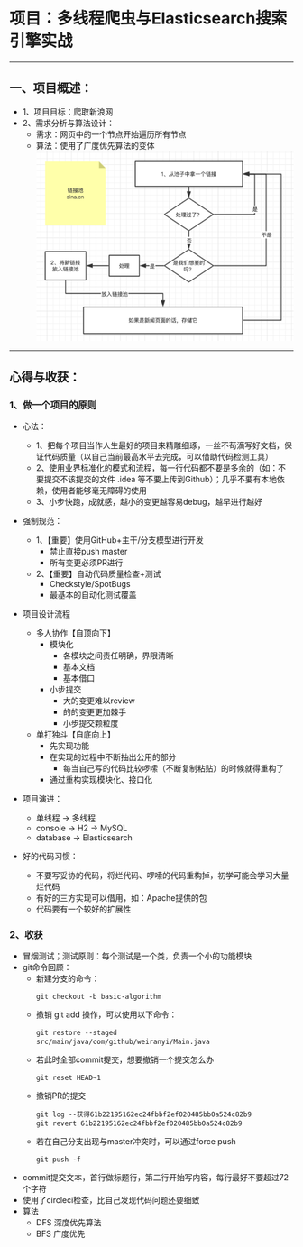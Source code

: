 # 项目：多线程爬虫与Elasticsearch搜索引擎实战

***

## 一、项目概述：

- 1、项目目标：爬取新浪网
- 2、需求分析与算法设计：
    - 需求：网页中的一个节点开始遍历所有节点
    - 算法：使用了广度优先算法的变体
        ![img.png](https://github.com/weiranyi/JavaProject-Crawler-Elasticsearch/blob/yiweiran/images/flowChart.png?raw=true)

***

## 心得与收获：

### 1、做一个项目的原则

- 心法：
    - 1、把每个项目当作人生最好的项目来精雕细琢，一丝不苟滴写好文档，保证代码质量（以自己当前最高水平去完成，可以借助代码检测工具）
    - 2、使用业界标准化的模式和流程，每一行代码都不要是多余的（如：不要提交不该提交的文件 .idea 等不要上传到Github）；几乎不要有本地依赖，使用者能够毫无障碍的使用
    - 3、小步快跑，成就感，越小的变更越容易debug，越早进行越好
- 强制规范：
    - 1、【重要】使用GitHub+主干/分支模型进行开发
        - 禁止直接push master
        - 所有变更必须PR进行
    - 2、【重要】自动代码质量检查+测试
        - Checkstyle/SpotBugs
        - 最基本的自动化测试覆盖
- 项目设计流程
    - 多人协作【自顶向下】
        - 模块化
            - 各模块之间责任明确，界限清晰
            - 基本文档
            - 基本借口
        - 小步提交
            - 大的变更难以review
            - 的的变更更加棘手
            - 小步提交颗粒度
    - 单打独斗【自底向上】
        - 先实现功能
        - 在实现的过程中不断抽出公用的部分
            - 每当自己写的代码比较啰嗦（不断复制粘贴）的时候就得重构了
        - 通过重构实现模块化、接口化
- 项目演进：
    - 单线程 -> 多线程
    - console -> H2 -> MySQL
    - database -> Elasticsearch
    
- 好的代码习惯：
    - 不要写妥协的代码，将烂代码、啰嗦的代码重构掉，初学可能会学习大量烂代码
    - 有好的三方实现可以借用，如：Apache提供的包
    - 代码要有一个较好的扩展性

### 2、收获

- 冒烟测试；测试原则：每个测试是一个类，负责一个小的功能模块
- git命令回顾：
    - 新建分支的命令：
        ```shell
        git checkout -b basic-algorithm
        ```
    - 撤销 git add 操作，可以使用以下命令：
        ```shell
        git restore --staged src/main/java/com/github/weiranyi/Main.java
        ```
    - 若此时全部commit提交，想要撤销一个提交怎么办
        ```shell
        git reset HEAD~1
        ```
    - 撤销PR的提交
        ```shell
        git log --获得61b22195162ec24fbbf2ef020485bb0a524c82b9
        git revert 61b22195162ec24fbbf2ef020485bb0a524c82b9
        ```
    - 若在自己分支出现与master冲突时，可以通过force push
        ```shell
        git push -f
        ```
- commit提交文本，首行做标题行，第二行开始写内容，每行最好不要超过72个字符
- 使用了circleci检查，比自己发现代码问题还要细致
- 算法
    - DFS 深度优先算法
    - BFS 广度优先

